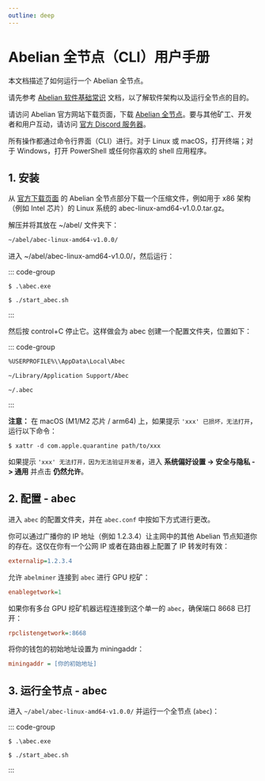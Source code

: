 ```yaml
---
outline: deep
---
```


# Abelian 全节点（CLI）用户手册

本文档描述了如何运行一个 Abelian 全节点。

请先参考 [Abelian 软件基础常识](/zh/guide/) 文档，以了解软件架构以及运行全节点的目的。

请访问 Abelian 官方网站下载页面，下载 [Abelian 全节点](/zh/downloads/latest#abelian-全节点)。要与其他矿工、开发者和用户互动，请访问 [官方 Discord 服务器](https://discord.com/invite/5rrDxP29hx)。

所有操作都通过命令行界面（CLI）进行。对于 Linux 或 macOS，打开终端；对于 Windows，打开 PowerShell 或任何你喜欢的 shell 应用程序。

## 1. 安装

从 [官方下载页面](/zh/downloads/latest#abelian-全节点) 的 Abelian 全节点部分下载一个压缩文件，例如用于 x86 架构（例如 Intel 芯片）的 Linux 系统的 abec-linux-amd64-v1.0.0.tar.gz。

解压并将其放在 ~/abel/ 文件夹下：

```txt
~/abel/abec-linux-amd64-v1.0.0/
```

进入 ~/abel/abec-linux-amd64-v1.0.0/，然后运行：

::: code-group
```shell [Windows]
$ .\abec.exe
```
```shell [macOS 和 Linux]
$ ./start_abec.sh
```
:::

然后按 control+C 停止它。这样做会为 abec 创建一个配置文件夹，位置如下：

::: code-group
```txt [Windows]
%USERPROFILE%\\AppData\Local\Abec
```
```txt [macOS]
~/Library/Application Support/Abec
```
```text [Linux]
~/.abec
```
:::

**注意：** 在 macOS (M1/M2 芯片 / arm64) 上，如果提示 `'xxx' 已损坏，无法打开`，运行以下命令：

```shell
$ xattr -d com.apple.quarantine path/to/xxx
```

如果提示 `'xxx' 无法打开，因为无法验证开发者`，进入 **系统偏好设置 -> 安全与隐私 -> 通用** 并点击 **仍然允许**。

## 2. 配置 - abec

进入 `abec` 的配置文件夹，并在 `abec.conf` 中按如下方式进行更改。

你可以通过广播你的 IP 地址（例如 1.2.3.4）让主网中的其他 Abelian 节点知道你的存在。这仅在你有一个公网 IP 或者在路由器上配置了 IP 转发时有效：

```ini
externalip=1.2.3.4
```

允许 `abelminer` 连接到 `abec` 进行 GPU 挖矿：

```ini
enablegetwork=1
```

如果你有多台 GPU 挖矿机器远程连接到这个单一的 `abec`，确保端口 8668 已打开：

```ini
rpclistengetwork=:8668
```

将你的钱包的初始地址设置为 miningaddr：

```ini
miningaddr = [你的初始地址]
```

## 3. 运行全节点 - abec

进入 `~/abel/abec-linux-amd64-v1.0.0/` 并运行一个全节点 (`abec`)：

::: code-group
```shell [Windows]
$ .\abec.exe
```
```shell [macOS and Linux]
$ ./start_abec.sh
```
:::